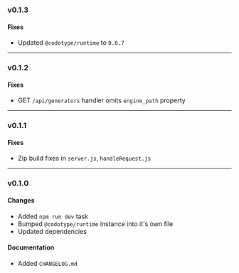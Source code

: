 ### v0.1.3

#### Fixes
* Updated `@codotype/runtime` to `0.0.7`

---

### v0.1.2

#### Fixes
* GET `/api/generators` handler omits `engine_path` property

---

### v0.1.1

#### Fixes
* Zip build fixes in `server.js`, `handleRequest.js`

---

### v0.1.0

#### Changes
* Added `npm run dev` task
* Bumped `@codotype/runtime` instance into it's own file
* Updated dependencies

#### Documentation
* Added `CHANGELOG.md`
